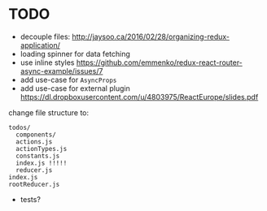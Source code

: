 # TODO

- decouple files: http://jaysoo.ca/2016/02/28/organizing-redux-application/
- loading spinner for data fetching
- use inline styles https://github.com/emmenko/redux-react-router-async-example/issues/7
- add use-case for `AsyncProps`
- add use-case for external plugin https://dl.dropboxusercontent.com/u/4803975/ReactEurope/slides.pdf

change file structure to:
```
todos/
  components/
  actions.js
  actionTypes.js
  constants.js
  index.js !!!!!
  reducer.js
index.js
rootReducer.js
```

- tests?
